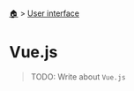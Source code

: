 <!--startTocHeader-->
[🏠](../README.md) > [User interface](README.md)
# Vue.js
<!--endTocHeader-->

> TODO: Write about `Vue.js`

<!--startTocSubtopic-->
<!--endTocSubtopic-->